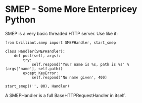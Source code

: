 # SMEP - Some More Enterpricey Python

SMEP is a very basic threaded HTTP server. Use like it:

    from brilliant.smep import SMEPHandler, start_smep
    
    class Handler(SMEPHandler):
        def post(self, args):
            try:
                self.respond('Your name is %s, path is %s' % (args['name'], self.path))
            except KeyError:
                self.respond('No name given', 400)

    start_smep(('', 80), Handler)
    
A SMEPHandler is a full BaseHTTPRequestHandler in itself.